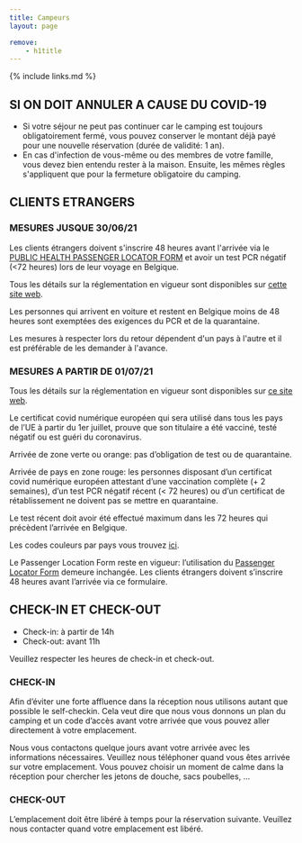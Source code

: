 ```yaml
---
title: Campeurs
layout: page

remove:
    - h1title
---
```


{% include links.md %}

## SI ON DOIT ANNULER A CAUSE DU COVID-19

* Si votre séjour ne peut pas continuer car le camping est toujours obligatoirement fermé, vous pouvez conserver le montant déjà payé pour une nouvelle réservation (durée de validité: 1 an).
* En cas d'infection de vous-même ou des membres de votre famille, vous devez bien entendu rester à la maison. Ensuite, les mêmes règles s'appliquent que pour la fermeture obligatoire du camping.


## CLIENTS ETRANGERS
### MESURES JUSQUE 30/06/21
Les clients étrangers doivent s'inscrire 48 heures avant l'arrivée via le [PUBLIC HEALTH PASSENGER LOCATOR FORM](https://travel.info-coronavirus.be/fr/public-health-passenger-locator-form) et avoir un test PCR négatif (<72 heures) lors de leur voyage en Belgique.

Tous les détails sur la réglementation en vigueur sont disponibles sur [cette site web](https://www.info-coronavirus.be/fr/voyages/).

Les personnes qui arrivent en voiture et restent en Belgique moins de 48 heures sont exemptées des exigences du PCR et de la quarantaine.

Les mesures à respecter lors du retour dépendent d'un pays à l'autre et il est préférable de les demander à l'avance.

### MESURES A PARTIR DE 01/07/21
Tous les détails sur la réglementation en vigueur sont disponibles sur [ce site web](https://www.info-coronavirus.be/fr/voyages/).

Le certificat covid numérique européen qui sera utilisé dans tous les pays de l’UE à partir du 1er juillet, prouve que son titulaire a été vacciné, testé négatif ou est guéri du coronavirus.

Arrivée de zone verte ou orange: pas d’obligation de test ou de quarantaine.

Arrivée de pays en zone rouge: les personnes disposant d’un certificat covid numérique européen attestant d’une vaccination complète (+ 2 semaines), d’un test PCR négatif récent (< 72 heures) ou d’un certificat de rétablissement ne doivent pas se mettre en quarantaine.

Le test récent doit avoir été effectué maximum dans les 72 heures qui précèdent l’arrivée en Belgique.

Les codes couleurs par pays vous trouvez [ici](https://www.info-coronavirus.be/fr/code-couleur-par-pays/). 

Le Passenger Location Form reste en vigueur: l’utilisation du [Passenger Locator Form](https://travel.info-coronavirus.be/fr/public-health-passenger-locator-form) demeure inchangée.
Les clients étrangers doivent s’inscrire 48 heures avant l’arrivée via ce formulaire. 

## CHECK-IN ET CHECK-OUT

* Check-in: à partir de 14h
* Check-out: avant 11h

Veuillez respecter les heures de check-in et check-out.

### CHECK-IN

Afin d’éviter une forte affluence dans la réception nous utilisons autant que possible le self-checkin. Cela veut dire que nous vous donnons un plan du camping et un code d’accès avant votre arrivée que vous pouvez aller directement à votre emplacement.

Nous vous contactons quelque jours avant votre arrivée avec les informations nécessaires. Veuillez nous téléphoner quand vous êtes arrivée sur votre emplacement. Vous pouvez choisir un moment de calme dans la réception pour chercher les jetons de douche, sacs poubelles, ...

### CHECK-OUT

L’emplacement doit être libéré à temps pour la réservation suivante.
Veuillez nous contacter quand votre emplacement est libéré.
